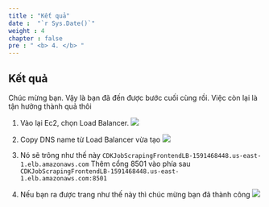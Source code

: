 ```yaml
---
title : "Kết quả"
date :  "`r Sys.Date()`" 
weight : 4 
chapter : false
pre : " <b> 4. </b> "
---
```

## Kết quả
Chúc mừng bạn. Vậy là bạn đã đến được bước cuối cùng rồi. Việc còn lại là tận hưởng thành quả thôi

1. Vào lại Ec2, chọn Load Balancer. 
![](/images/2023-07-10-00-23-58.png)

2. Copy DNS name từ Load Balancer vừa tạo
![](/images/2023-07-10-00-26-31.png)

3. Nó sẽ trông như thế này
`CDKJobScrapingFrontendLB-1591468448.us-east-1.elb.amazonaws.com`
Thêm cổng 8501 vào phía sau 
`CDKJobScrapingFrontendLB-1591468448.us-east-1.elb.amazonaws.com:8501`

4. Nếu bạn ra được trang như thế này thì chúc mừng bạn đã thành công
![](/images/2023-07-10-00-28-26.png)